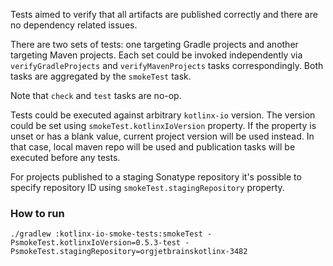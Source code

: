 Tests aimed to verify that all artifacts are published correctly
and there are no dependency related issues.

There are two sets of tests: one targeting Gradle projects and another targeting Maven projects.
Each set could be invoked independently via `verifyGradleProjects` and `verifyMavenProjects` tasks
correspondingly. Both tasks are aggregated by the `smokeTest` task.

Note that `check` and `test` tasks are no-op.

Tests could be executed against arbitrary `kotlinx-io` version. The version could be set using
`smokeTest.kotlinxIoVersion` property. If the property is unset or has a blank value, current project
version will be used instead. In that case, local maven repo will be used and publication tasks
will be executed before any tests.

For projects published to a staging Sonatype repository it's possible to specify repository ID 
using `smokeTest.stagingRepository` property.

### How to run

`./gradlew :kotlinx-io-smoke-tests:smokeTest -PsmokeTest.kotlinxIoVersion=0.5.3-test -PsmokeTest.stagingRepository=orgjetbrainskotlinx-3482`
